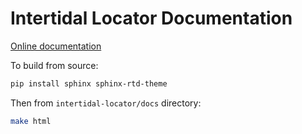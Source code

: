 # Intertidal Locator Documentation

[Online documentation](https://hydraumath.github.io/intertidal-locator-doc/modules.html)

To build from source:

```bash
pip install sphinx sphinx-rtd-theme
```

Then from `intertidal-locator/docs` directory:

```bash
make html
```
